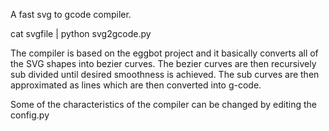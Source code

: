 A fast svg to gcode compiler.

cat svgfile | python svg2gcode.py

The compiler is based on the eggbot project and it basically converts all of the SVG shapes into bezier curves. The bezier curves are then recursively sub divided until desired smoothness is achieved. The sub curves are then approximated as lines which are then converted into g-code. 

Some of the characteristics of the compiler can be changed by editing the config.py 
